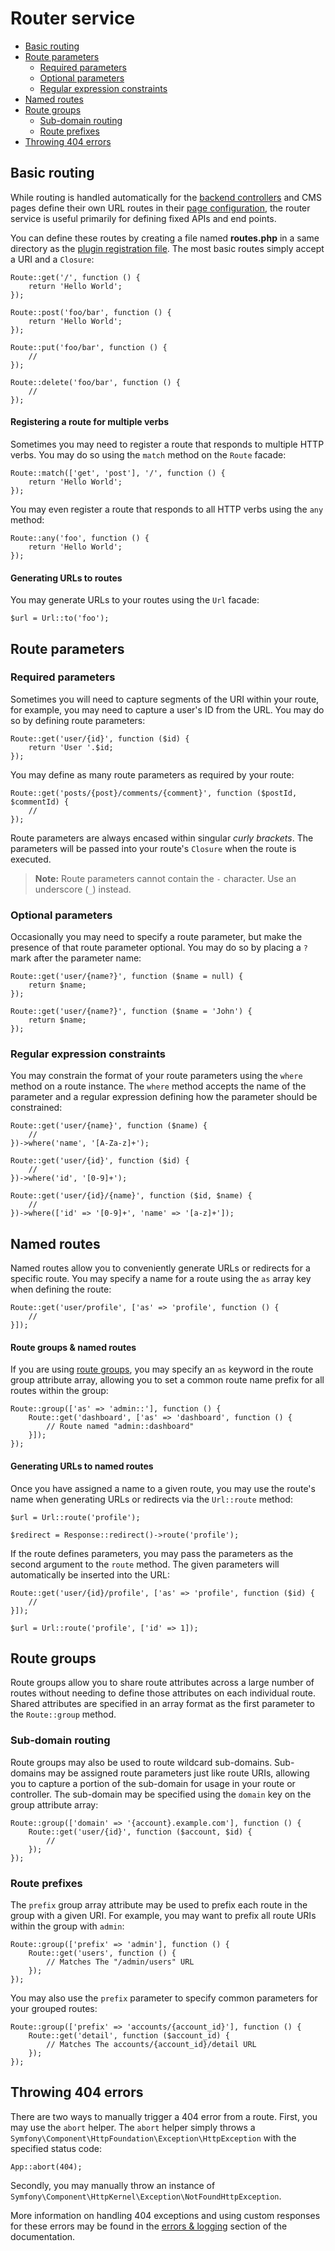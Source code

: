 # Router service

- [Basic routing](#basic-routing)
- [Route parameters](#route-parameters)
    - [Required parameters](#required-parameters)
    - [Optional parameters](#parameters-optional-parameters)
    - [Regular expression constraints](#parameters-regular-expression-constraints)
- [Named routes](#named-routes)
- [Route groups](#route-groups)
    - [Sub-domain routing](#route-group-sub-domain-routing)
    - [Route prefixes](#route-group-prefixes)
- [Throwing 404 errors](#throwing-404-errors)

<a name="basic-routing"></a>
## Basic routing

While routing is handled automatically for the [backend controllers](../backend/controllers-views-ajax) and CMS pages define their own URL routes in their [page configuration](../cms/pages#configuration), the router service is useful primarily for defining fixed APIs and end points. 

You can define these routes by creating a file named **routes.php** in a same directory as the [plugin registration file](../plugin/registration). The most basic routes simply accept a URI and a `Closure`:

    Route::get('/', function () {
        return 'Hello World';
    });

    Route::post('foo/bar', function () {
        return 'Hello World';
    });

    Route::put('foo/bar', function () {
        //
    });

    Route::delete('foo/bar', function () {
        //
    });

#### Registering a route for multiple verbs

Sometimes you may need to register a route that responds to multiple HTTP verbs. You may do so using the `match` method on the `Route` facade:

    Route::match(['get', 'post'], '/', function () {
        return 'Hello World';
    });

You may even register a route that responds to all HTTP verbs using the `any` method:

    Route::any('foo', function () {
        return 'Hello World';
    });

#### Generating URLs to routes

You may generate URLs to your routes using the `Url` facade:

    $url = Url::to('foo');

<a name="route-parameters"></a>
## Route parameters

<a name="required-parameters"></a>
### Required parameters

Sometimes you will need to capture segments of the URI within your route, for example, you may need to capture a user's ID from the URL. You may do so by defining route parameters:

    Route::get('user/{id}', function ($id) {
        return 'User '.$id;
    });

You may define as many route parameters as required by your route:

    Route::get('posts/{post}/comments/{comment}', function ($postId, $commentId) {
        //
    });

Route parameters are always encased within singular *curly brackets*. The parameters will be passed into your route's `Closure` when the route is executed.

> **Note:** Route parameters cannot contain the `-` character. Use an underscore (`_`) instead.

<a name="parameters-optional-parameters"></a>
### Optional parameters

Occasionally you may need to specify a route parameter, but make the presence of that route parameter optional. You may do so by placing a `?` mark after the parameter name:

    Route::get('user/{name?}', function ($name = null) {
        return $name;
    });

    Route::get('user/{name?}', function ($name = 'John') {
        return $name;
    });

<a name="parameters-regular-expression-constraints"></a>
### Regular expression constraints

You may constrain the format of your route parameters using the `where` method on a route instance. The `where` method accepts the name of the parameter and a regular expression defining how the parameter should be constrained:

    Route::get('user/{name}', function ($name) {
        //
    })->where('name', '[A-Za-z]+');

    Route::get('user/{id}', function ($id) {
        //
    })->where('id', '[0-9]+');

    Route::get('user/{id}/{name}', function ($id, $name) {
        //
    })->where(['id' => '[0-9]+', 'name' => '[a-z]+']);

<a name="named-routes"></a>
## Named routes

Named routes allow you to conveniently generate URLs or redirects for a specific route. You may specify a name for a route using the `as` array key when defining the route:

    Route::get('user/profile', ['as' => 'profile', function () {
        //
    }]);

#### Route groups & named routes

If you are using [route groups](#route-groups), you may specify an `as` keyword in the route group attribute array, allowing you to set a common route name prefix for all routes within the group:

    Route::group(['as' => 'admin::'], function () {
        Route::get('dashboard', ['as' => 'dashboard', function () {
            // Route named "admin::dashboard"
        }]);
    });

#### Generating URLs to named routes

Once you have assigned a name to a given route, you may use the route's name when generating URLs or redirects via the `Url::route` method:

    $url = Url::route('profile');

    $redirect = Response::redirect()->route('profile');

If the route defines parameters, you may pass the parameters as the second argument to the `route` method. The given parameters will automatically be inserted into the URL:

    Route::get('user/{id}/profile', ['as' => 'profile', function ($id) {
        //
    }]);

    $url = Url::route('profile', ['id' => 1]);

<a name="route-groups"></a>
## Route groups

Route groups allow you to share route attributes across a large number of routes without needing to define those attributes on each individual route. Shared attributes are specified in an array format as the first parameter to the `Route::group` method.

<a name="route-group-sub-domain-routing"></a>
### Sub-domain routing

Route groups may also be used to route wildcard sub-domains. Sub-domains may be assigned route parameters just like route URIs, allowing you to capture a portion of the sub-domain for usage in your route or controller. The sub-domain may be specified using the `domain` key on the group attribute array:

    Route::group(['domain' => '{account}.example.com'], function () {
        Route::get('user/{id}', function ($account, $id) {
            //
        });
    });

<a name="route-group-prefixes"></a>
### Route prefixes

The `prefix` group array attribute may be used to prefix each route in the group with a given URI. For example, you may want to prefix all route URIs within the group with `admin`:

    Route::group(['prefix' => 'admin'], function () {
        Route::get('users', function () {
            // Matches The "/admin/users" URL
        });
    });

You may also use the `prefix` parameter to specify common parameters for your grouped routes:

    Route::group(['prefix' => 'accounts/{account_id}'], function () {
        Route::get('detail', function ($account_id) {
            // Matches The accounts/{account_id}/detail URL
        });
    });

<a name="throwing-404-errors"></a>
## Throwing 404 errors

There are two ways to manually trigger a 404 error from a route. First, you may use the `abort` helper. The `abort` helper simply throws a `Symfony\Component\HttpFoundation\Exception\HttpException` with the specified status code:

    App::abort(404);

Secondly, you may manually throw an instance of `Symfony\Component\HttpKernel\Exception\NotFoundHttpException`.

More information on handling 404 exceptions and using custom responses for these errors may be found in the [errors & logging](../services/error-log) section of the documentation.
